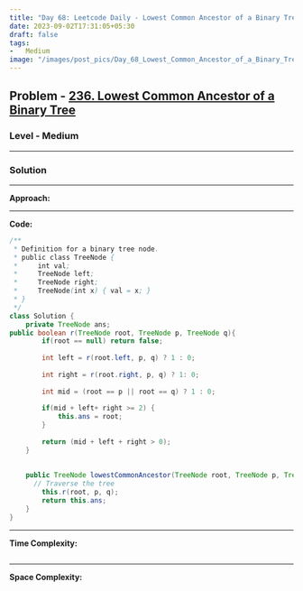 ```yaml
---
title: "Day 68: Leetcode Daily - Lowest Common Ancestor of a Binary Tree"
date: 2023-09-02T17:31:05+05:30
draft: false
tags:
-   Medium
image: "/images/post_pics/Day_68_Lowest_Common_Ancestor_of_a_Binary_Tree/Cover.png"
---
```



## Problem - [236. Lowest Common Ancestor of a Binary Tree](https://leetcode.com/problems/lowest-common-ancestor-of-a-binary-tree/)

### Level - Medium
---

### Solution

---
**Approach:**


---

**Code:**

```java
/**
 * Definition for a binary tree node.
 * public class TreeNode {
 *     int val;
 *     TreeNode left;
 *     TreeNode right;
 *     TreeNode(int x) { val = x; }
 * }
 */
class Solution {
    private TreeNode ans;
public boolean r(TreeNode root, TreeNode p, TreeNode q){
        if(root == null) return false;
        
        int left = r(root.left, p, q) ? 1 : 0;
        
        int right = r(root.right, p, q) ? 1: 0;
        
        int mid = (root == p || root == q) ? 1 : 0;
        
        if(mid + left+ right >= 2) {
            this.ans = root;
        }
        
        return (mid + left + right > 0);
    }
    
    
    public TreeNode lowestCommonAncestor(TreeNode root, TreeNode p, TreeNode q) {
      // Traverse the tree
        this.r(root, p, q);
        return this.ans;
    }
}

```
---

**Time Complexity:**
```

```

---

**Space Complexity:**
```

```


